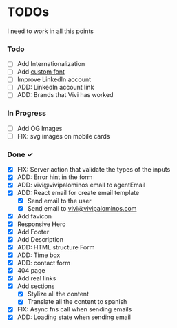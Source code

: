 # TODOs

I need to work in all this points

### Todo

- [ ] Add Internationalization
- [ ] Add [custom font](https://astro.build/blog/astro-570/?ref=dailydev)
- [ ] Improve LinkedIn account
- [ ] ADD: LinkedIn account link
- [ ] ADD: Brands that Vivi has worked

### In Progress
- [ ] Add OG Images
- [ ] FIX: svg images on mobile cards

### Done ✓

- [x] FIX: Server action that validate the types of the inputs
- [x] ADD: Error hint in the form
- [x] ADD: vivi@vivipalominos email to agentEmail
- [x] ADD: React email for create email template
  - [x] Send email to the user
  - [x] Send email to vivi@vivipalominos.com
- [x] Add favicon
- [x] Responsive Hero
- [x] Add Footer
- [x] Add Description
- [x] ADD: HTML structure Form
- [x] ADD: Time box
- [x] ADD: contact form
- [x] 404 page
- [x] Add real links
- [x] Add sections
  - [x] Stylize all the content
  - [x] Translate all the content to spanish
- [x] FIX: Async fns call when sending emails
- [x] ADD: Loading state when sending email